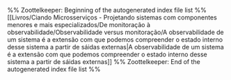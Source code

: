 %% Zoottelkeeper: Beginning of the autogenerated index file list  %%
 [[Livros/Ciando Microsserviços - Projetando sistemas com componentes menores e mais especializados/De monitoração à observabilidade/Observabilidade versus monitoração/A observabilidade  de um sistema é a extensão com que podemos compreender o estado interno desse sistema a partir de sáidas externas|A observabilidade  de um sistema é a extensão com que podemos compreender o estado interno desse sistema a partir de sáidas externas]]
%% Zoottelkeeper: End of the autogenerated index file list  %%
